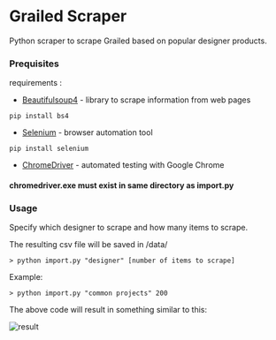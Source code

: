 # Grailed Scraper

Python scraper to scrape Grailed based on popular designer products.

### Prequisites

requirements : 
* [Beautifulsoup4](https://pypi.org/project/beautifulsoup4/) - library to scrape information from web pages
```
pip install bs4
```

* [Selenium](https://www.seleniumhq.org/) - browser automation tool
```
pip install selenium
```

* [ChromeDriver](https://sites.google.com/a/chromium.org/chromedriver/downloads) - automated testing with Google Chrome
#### chromedriver.exe must exist in same directory as import.py

### Usage

Specify which designer to scrape and how many items to scrape.

The resulting csv file will be saved in /data/
```
> python import.py "designer" [number of items to scrape]
```

Example:
```
> python import.py "common projects" 200
```


The above code will result in something similar to this:

![result](https://i.imgur.com/LtFOGH0.png)


 
